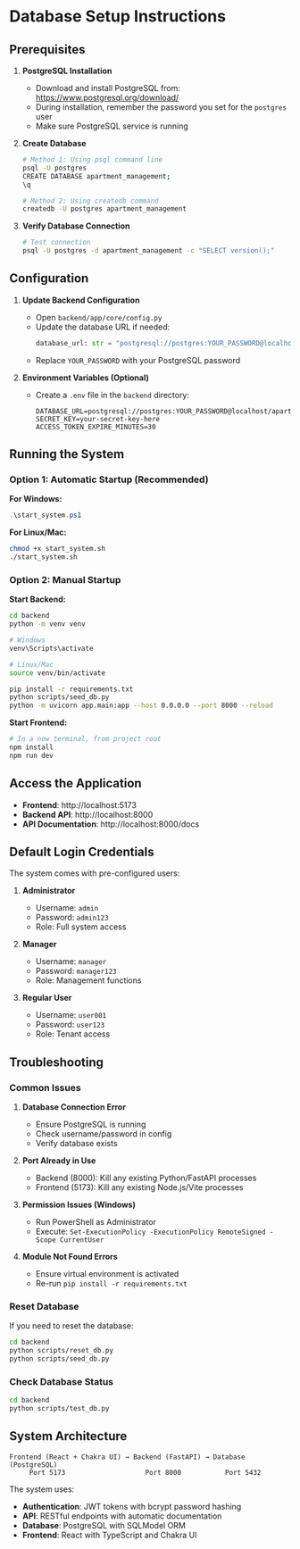 # Database Setup Instructions

## Prerequisites

1. **PostgreSQL Installation**
   - Download and install PostgreSQL from: https://www.postgresql.org/download/
   - During installation, remember the password you set for the `postgres` user
   - Make sure PostgreSQL service is running

2. **Create Database**
   ```bash
   # Method 1: Using psql command line
   psql -U postgres
   CREATE DATABASE apartment_management;
   \q

   # Method 2: Using createdb command
   createdb -U postgres apartment_management
   ```

3. **Verify Database Connection**
   ```bash
   # Test connection
   psql -U postgres -d apartment_management -c "SELECT version();"
   ```

## Configuration

1. **Update Backend Configuration**
   - Open `backend/app/core/config.py`
   - Update the database URL if needed:
     ```python
     database_url: str = "postgresql://postgres:YOUR_PASSWORD@localhost/apartment_management"
     ```
   - Replace `YOUR_PASSWORD` with your PostgreSQL password

2. **Environment Variables (Optional)**
   - Create a `.env` file in the `backend` directory:
     ```
     DATABASE_URL=postgresql://postgres:YOUR_PASSWORD@localhost/apartment_management
     SECRET_KEY=your-secret-key-here
     ACCESS_TOKEN_EXPIRE_MINUTES=30
     ```

## Running the System

### Option 1: Automatic Startup (Recommended)

**For Windows:**
```powershell
.\start_system.ps1
```

**For Linux/Mac:**
```bash
chmod +x start_system.sh
./start_system.sh
```

### Option 2: Manual Startup

**Start Backend:**
```bash
cd backend
python -m venv venv

# Windows
venv\Scripts\activate

# Linux/Mac
source venv/bin/activate

pip install -r requirements.txt
python scripts/seed_db.py
python -m uvicorn app.main:app --host 0.0.0.0 --port 8000 --reload
```

**Start Frontend:**
```bash
# In a new terminal, from project root
npm install
npm run dev
```

## Access the Application

- **Frontend**: http://localhost:5173
- **Backend API**: http://localhost:8000
- **API Documentation**: http://localhost:8000/docs

## Default Login Credentials

The system comes with pre-configured users:

1. **Administrator**
   - Username: `admin`
   - Password: `admin123`
   - Role: Full system access

2. **Manager**
   - Username: `manager`
   - Password: `manager123`
   - Role: Management functions

3. **Regular User**
   - Username: `user001`
   - Password: `user123`
   - Role: Tenant access

## Troubleshooting

### Common Issues

1. **Database Connection Error**
   - Ensure PostgreSQL is running
   - Check username/password in config
   - Verify database exists

2. **Port Already in Use**
   - Backend (8000): Kill any existing Python/FastAPI processes
   - Frontend (5173): Kill any existing Node.js/Vite processes

3. **Permission Issues (Windows)**
   - Run PowerShell as Administrator
   - Execute: `Set-ExecutionPolicy -ExecutionPolicy RemoteSigned -Scope CurrentUser`

4. **Module Not Found Errors**
   - Ensure virtual environment is activated
   - Re-run `pip install -r requirements.txt`

### Reset Database

If you need to reset the database:

```bash
cd backend
python scripts/reset_db.py
python scripts/seed_db.py
```

### Check Database Status

```bash
cd backend
python scripts/test_db.py
```

## System Architecture

```
Frontend (React + Chakra UI) → Backend (FastAPI) → Database (PostgreSQL)
     Port 5173                    Port 8000           Port 5432
```

The system uses:
- **Authentication**: JWT tokens with bcrypt password hashing
- **API**: RESTful endpoints with automatic documentation
- **Database**: PostgreSQL with SQLModel ORM
- **Frontend**: React with TypeScript and Chakra UI